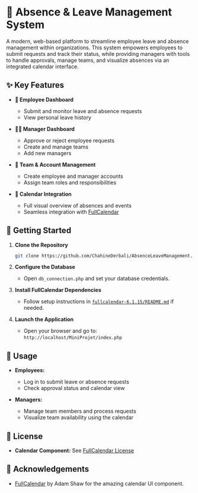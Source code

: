 # 🌿 Absence & Leave Management System

A modern, web-based platform to streamline employee leave and absence management within organizations. This system empowers employees to submit requests and track their status, while providing managers with tools to handle approvals, manage teams, and visualize absences via an integrated calendar interface.


## ✨ Key Features

- **👤 Employee Dashboard**  
  - Submit and monitor leave and absence requests  
  - View personal leave history  

- **🧑‍💼 Manager Dashboard**  
  - Approve or reject employee requests  
  - Create and manage teams  
  - Add new managers  

- **👥 Team & Account Management**  
  - Create employee and manager accounts  
  - Assign team roles and responsibilities  

- **📆 Calendar Integration**  
  - Full visual overview of absences and events  
  - Seamless integration with [FullCalendar](https://fullcalendar.io/)  


## 🚀 Getting Started

1. **Clone the Repository**  
   ```bash
   git clone https://github.com/ChahineDerbali/AbsenceLeaveManagement.git
   ```

2. **Configure the Database**  
   - Open `db_connection.php` and set your database credentials.

3. **Install FullCalendar Dependencies**  
   - Follow setup instructions in [`fullcalendar-6.1.15/README.md`](fullcalendar-6.1.15/README.md) if needed.

4. **Launch the Application**  
   - Open your browser and go to:  
     `http://localhost/MiniProjet/index.php`


## 🧭 Usage

- **Employees:**  
  - Log in to submit leave or absence requests  
  - Check approval status and calendar view  

- **Managers:**  
  - Manage team members and process requests  
  - Visualize team availability using the calendar


## 📄 License
- **Calendar Component:** See [FullCalendar License](fullcalendar-6.1.15/LICENSE.md)

## 🙌 Acknowledgements

- [FullCalendar](https://fullcalendar.io/) by Adam Shaw for the amazing calendar UI component.